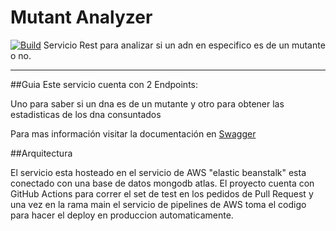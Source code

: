 # Mutant Analyzer
[![Build](https://github.com/FredeHG/mutant/workflows/Feature_Branch/badge.svg)](https://github.com/FredeHG/mutant/actions)
Servicio Rest para analizar si un adn en especifico es de un mutante o no.

---

##Guia
Este servicio cuenta con 2 Endpoints:

Uno para saber si un dna es de un mutante y otro para obtener las estadisticas de los dna consuntados

Para mas información visitar la documentación en [Swagger](http://mutantmeli-env.eba-vmskaduw.us-east-2.elasticbeanstalk.com/swagger-ui.html)

##Arquitectura

El servicio esta hosteado en el servicio de AWS "elastic beanstalk" esta conectado con una base de datos mongodb atlas.
El proyecto cuenta con GitHub Actions para correr el set de test en los pedidos de Pull Request
y una vez en la rama main el servicio de pipelines de AWS toma el codigo para hacer el deploy en produccion automaticamente. 



